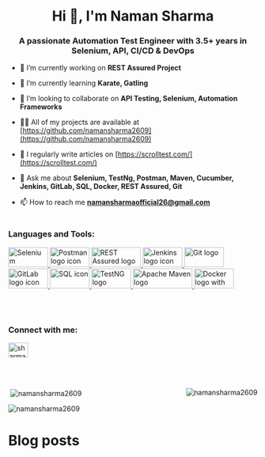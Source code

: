 <h1 align="center">Hi 👋, I'm Naman Sharma</h1>
<h3 align="center">A passionate Automation Test Engineer with 3.5+ years in Selenium, API, CI/CD & DevOps</h3>


- 🔭 I’m currently working on **REST Assured Project**

- 🌱 I’m currently learning **Karate, Gatling**

- 👯 I’m looking to collaborate on **API Testing, Selenium, Automation Frameworks**

- 👨‍💻 All of my projects are available at [https://github.com/namansharma2609](https://github.com/namansharma2609)

- 📝 I regularly write articles on [https://scrolltest.com/](https://scrolltest.com/)

- 💬 Ask me about **Selenium, TestNg, Postman, Maven, Cucumber, Jenkins, GitLab, SQL, Docker, REST Assured, Git**

- 📫 How to reach me **namansharmaofficial26@gmail.com**
<br></br>
<h3 align="left">Languages and Tools:</h3>
<p align="left"> 
<a href="https://www.selenium.dev" target="_blank">
  <img src="https://svgrepo.com/download/473780/selenium.svg"
       alt="Selenium" width="80" height="40" />
</a>
  <a href="https://www.postman.com" target="_blank">
  <img src="https://www.svgrepo.com/show/354202/postman-icon.svg"
       alt="Postman logo icon" width="80" height="40" />
</a>
  <a href="https://rest-assured.io" target="_blank">
  <img src="https://qaautomation.expert/wp-content/uploads/2021/05/image-103.png?w=615"
       alt="REST Assured logo" width="100" height="40" />
</a>
 <a href="https://www.jenkins.io" target="_blank">
  <img src="https://cdn.jsdelivr.net/gh/devicons/devicon/icons/jenkins/jenkins-original.svg"
       alt="Jenkins logo icon" width="80" height="40" />
</a>
  <a href="https://git-scm.com" target="_blank">
  <img src="https://upload.wikimedia.org/wikipedia/commons/6/66/Git-logo-black.svg"
       alt="Git logo" width="80" height="40" />
</a>
  <a href="https://gitlab.com" target="_blank">
  <img src="https://mepiks.com/files/preview/900x675/721753270699nyxc9l0szzdqkxi3g1er15bekqodkkkattdinpdnkotrqb5s1z8y0kgfugsasknwyatcl9yapia9ncto4gkotqzjmkxwhimomusg.jpg"
       alt="GitLab logo icon" width="80" height="40" />
</a>
  <a href="https://en.wikipedia.org/wiki/SQL" target="_blank">
  <img src="https://www.svgrepo.com/show/331760/sql-database-generic.svg"
       alt="SQL icon" width="80" height="40" />
</a>
  <a href="https://testng.org" target="_blank">
  <img src="https://www.mailslurp.com/assets/brands/testng.png"
       alt="TestNG logo" width="80" height="40" />
</a>
<a href="https://maven.apache.org" target="_blank">
  <img src="https://maven.apache.org/images/maven-logo-black-on-white.svg"
       alt="Apache Maven logo" width="120" height="40" />
</a>
  <a href="https://www.docker.com" target="_blank">
  <img src="https://encrypted-tbn0.gstatic.com/images?q=tbn:ANd9GcQwNLcCUBaC99r3nN10jX1asJQgcmxVzbtkgg&s"
       alt="Docker logo with text" width="80" height="40" />
</a>
</p>
<br></br>
<h3 align="left">Connect with me:</h3>
<p align="left">
<a href="https://www.hackerrank.com/sharmanaman26099" target="blank"><img align="center" src="https://raw.githubusercontent.com/rahuldkjain/github-profile-readme-generator/master/src/images/icons/Social/hackerrank.svg" alt="sharmanaman26099" height="30" width="40" /></a>
</p>
<br></br>
<p><img align="right" src="https://github-readme-stats.vercel.app/api/top-langs?username=namansharma2609&show_icons=true&locale=en&layout=compact" alt="namansharma2609" /></p>

<p>&nbsp;<img align="center" src="https://github-readme-stats.vercel.app/api?username=namansharma2609&show_icons=true&locale=en" alt="namansharma2609" /></p>

<p><img align="center" src="https://github-readme-streak-stats.herokuapp.com/?user=namansharma2609&" alt="namansharma2609" /></p>


# Blog posts

<!-- BLOG-POST-LIST:START -->
<!-- BLOG-POST-LIST:END -->
